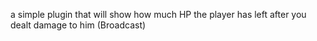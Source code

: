 a simple plugin that will show how much HP the player has left after you dealt damage to him (Broadcast)
